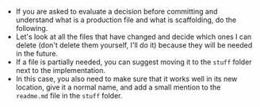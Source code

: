 - If you are asked to evaluate a decision before committing and understand what is a production file and what is scaffolding, do the following.
- Let's look at all the files that have changed and decide which ones I can delete (don't delete them yourself, I'll do it) because they will be needed in the future.
- If a file is partially needed, you can suggest moving it to the `stuff` folder next to the implementation.
- In this case, you also need to make sure that it works well in its new location, give it a normal name, and add a small mention to the `readme.md` file in the `stuff` folder.